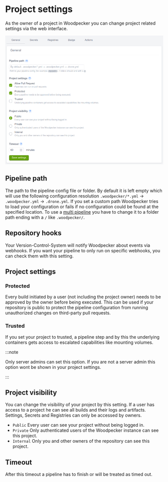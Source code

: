 # Project settings

As the owner of a project in Woodpecker you can change project related settings via the web interface.

![project settings](./project-settings.png)

## Pipeline path

The path to the pipeline config file or folder. By default it is left empty which will use the following configuration resolution `.woodpecker/*.yml` -> `.woodpecker.yml` -> `.drone.yml`. If you set a custom path Woodpecker tries to load your configuration or fails if no configuration could be found at the specified location. To use a [multi pipeline](/docs/usage/multi-pipeline) you have to change it to a folder path ending with a `/` like `.woodpecker/`.

## Repository hooks

Your Version-Control-System will notify Woodpecker about events via webhooks. If you want your pipeline to only run on specific webhooks, you can check them with this setting.

## Project settings

### Protected

Every build initiated by a user (not including the project owner) needs to be approved by the owner before being executed. This can be used if your repository is public to protect the pipeline configuration from running unauthorized changes on third-party pull requests.

### Trusted

If you set your project to trusted, a pipeline step and by this the underlying containers gets access to escalated capabilities like mounting volumes.

:::note

Only server admins can set this option. If you are not a server admin this option wont be shown in your project settings.

:::

## Project visibility

You can change the visibility of your project by this setting. If a user has access to a project he can see all builds and their logs and artifacts. Settings, Secrets and Registries can only be accessed by owners.

- `Public` Every user can see your project without being logged in.
- `Private` Only authenticated users of the Woodpecker instance can see this project.
- `Internal` Only you and other owners of the repository can see this project.

## Timeout

After this timeout a pipeline has to finish or will be treated as timed out.

